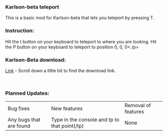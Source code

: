 <h3>Karlson-beta teleport</h3>
<P>This is a basic mod for Karlson-beta that lets you teleport by pressing T.</p>
<h3>Instruction:</h3>
<p>Hit the t button on your keyboard to teleport to where you are looking. 
Hit the P button on your keyboard to teleport to position  0, 0, 0<./p>
<h3>Karlson-Beta download:</h3>
<P><a href="https://danidev.itch.io/karlson">Link</a> - Scroll down a little bit to find the download link.</p><br>
<h3>Planned Updates:</h3>
<table>
    <tr>
    <td>Bug fixes</td>
    <td>New features</td>
    <td>Removal of features</td>
  </tr>
  <tr>
    <td>Any bugs that are found</td>
    <td>Type in the console and tp to that point(/tp)</td>
    <td>None</td>
  </tr>
</table>
